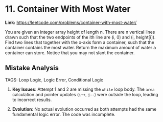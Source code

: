 # 11. Container With Most Water

**Link:** https://leetcode.com/problems/container-with-most-water/

You are given an integer array height of length n. There are n vertical lines drawn such that the two endpoints of the ith line are (i, 0) and (i, height[i]). Find two lines that together with the x-axis form a container, such that the container contains the most water. Return the maximum amount of water a container can store. Notice that you may not slant the container.


## Mistake Analysis

TAGS: Loop Logic, Logic Error, Conditional Logic

1. **Key Issues**: Attempt 1 and 2 are missing the `while` loop body. The `area` calculation and pointer updates (`i++`, `j--`) were outside the loop, leading to incorrect results.

2. **Evolution**: No actual evolution occurred as both attempts had the same fundamental logic error.  The code was incomplete.

